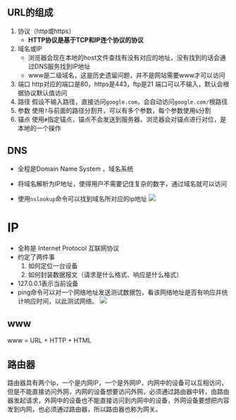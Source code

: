 ## URL的组成
1. 协议（http或https）
    * **HTTP协议是基于TCP和IP连个协议的协议**
2. 域名或IP
    * 浏览器会现在本地的host文件查找有没有对应的地址，没有找到的话会通过DNS服务找到IP地址
    * www是二级域名，这是历史遗留问题，并不是网站需要www才可以访问
3. 端口
    http对应的端口是80，https是443，ftp是21
    端口可以不输入，默认会根据协议默认值访问
4. 路径
    假设不输入路径，直接访问`google.com`，会自动访问`google.com/`根路径
5. 参数
    使用`?`与前面的路径分割开，可以有多个参数，每个参数使用`&`分割
6. 锚点
    使用`#`指定锚点，锚点不会发送到服务器，浏览器会对锚点进行对位，是本地的一个操作
    
## DNS
* 全程是Domain Name System ，域名系统
* 将域名解析为IP地址，使得用户不需要记住复杂的数字，通过域名就可以访问

* 使用`nslookup`命令可以找到域名所对应的ip地址
![](https://dengzhixin-halo.oss-cn-shenzhen.aliyuncs.com/halo/image_1595388404509.png?x-oss-process=style/pic)

# IP
* 全称是 Internet Protocol 互联网协议
* 约定了两件事
    1. 如何定位一台设备
    2. 如何封装数据报文（请求是什么格式、响应是什么格式）
* 127.0.0.1表示当前设备
* ping命令可以对一个网络地址发送测试数据包，看该网络地址是否有响应并统计响应时间，以此测试网络。
    ![](https://dengzhixin-halo.oss-cn-shenzhen.aliyuncs.com/halo/image_1595388423059.png?x-oss-process=style/pic)
    
## www
www = URL + HTTP + HTML

## 路由器
路由器具有两个Ip，一个是内网IP，一个是外网IP，内网中的设备可以互相访问，但是不能直接访问外网，内网的设备想要访问外网，必须通过路由器中转，由路由器发起请求，外网中的设备也不能直接访问到内网中的设备，外网设备要想把内容发到内网，也必须通过路由器，所以路由器也称为网关。



